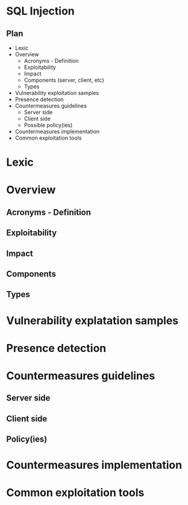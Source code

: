 # SQL Injection

## Plan
* Lexic
* Overview 
   * Acronyms - Definition
   * Exploitability
   * Impact
   * Components (server, client, etc)
   * Types 
* Vulnerability exploitation samples
* Presence detection
* Countermeasures guidelines
   * Server side
   * Client side
   * Possible policy(ies)
* Countermeasures implementation
* Common exploitation tools 

# Lexic

# Overview
## Acronyms - Definition
## Exploitability
## Impact
## Components
## Types

# Vulnerability explatation samples
# Presence detection
# Countermeasures guidelines
## Server side
## Client side
## Policy(ies)

# Countermeasures implementation
# Common exploitation tools
